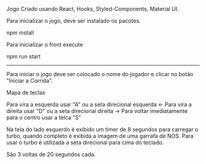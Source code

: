 Jogo Criado usando React, Hooks, Styled-Components, Material UI.

Para inicializar o jogo, deve ser instalado os pacotes.

npm install

Para inicializar o front execute

npm run start


--------

Para iniciar o jogo deve ser colocado o nome do jogador e clicar no botão "Iniciar a Corrida".

Mapa de teclas

Para vira a esquerda usar "A" ou a seta direcional esquerda <-
Para vira a direita usar "D" ou a seta direcional direita ->
Para voltar imediatamente para o centro usar a telca "S"

Na tela do lado esquerdo é exibido um timer de 8 segundos para carregar o turbo, quando completo é exibida a imagem de uma garrafa de NOS. 
Para usar o turbo é utilizada a seta direcional para cima do teclado.

São 3 voltas de 20 segundos cada.